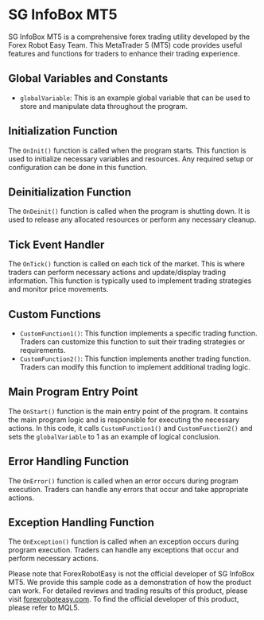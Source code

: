 # SG InfoBox MT5

SG InfoBox MT5 is a comprehensive forex trading utility developed by the Forex Robot Easy Team. This MetaTrader 5 (MT5) code provides useful features and functions for traders to enhance their trading experience.

## Global Variables and Constants

- `globalVariable`: This is an example global variable that can be used to store and manipulate data throughout the program.

## Initialization Function

The `OnInit()` function is called when the program starts. This function is used to initialize necessary variables and resources. Any required setup or configuration can be done in this function.

## Deinitialization Function

The `OnDeinit()` function is called when the program is shutting down. It is used to release any allocated resources or perform any necessary cleanup.

## Tick Event Handler

The `OnTick()` function is called on each tick of the market. This is where traders can perform necessary actions and update/display trading information. This function is typically used to implement trading strategies and monitor price movements.

## Custom Functions

- `CustomFunction1()`: This function implements a specific trading function. Traders can customize this function to suit their trading strategies or requirements.
- `CustomFunction2()`: This function implements another trading function. Traders can modify this function to implement additional trading logic.

## Main Program Entry Point

The `OnStart()` function is the main entry point of the program. It contains the main program logic and is responsible for executing the necessary actions. In this code, it calls `CustomFunction1()` and `CustomFunction2()` and sets the `globalVariable` to 1 as an example of logical conclusion.

## Error Handling Function

The `OnError()` function is called when an error occurs during program execution. Traders can handle any errors that occur and take appropriate actions.

## Exception Handling Function

The `OnException()` function is called when an exception occurs during program execution. Traders can handle any exceptions that occur and perform necessary actions.

Please note that ForexRobotEasy is not the official developer of SG InfoBox MT5. We provide this sample code as a demonstration of how the product can work. For detailed reviews and trading results of this product, please visit [forexroboteasy.com](https://forexroboteasy.com/forex-robot-review/sg-infobox-mt5-review-a-comprehensive-forex-trading-utility/). To find the official developer of this product, please refer to MQL5.
